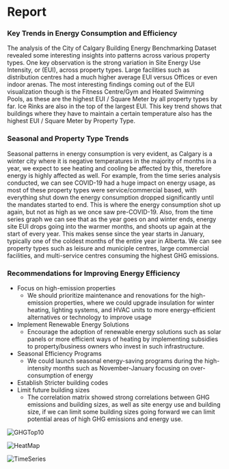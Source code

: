 # Report

### Key Trends in Energy Consumption and Efficiency
  The analysis of the City of Calgary Building Energy Benchmarking Dataset revealed some interesting insights into patterns across various property types. One key observation is the strong variation in Site Energy 
  Use Intensity, or (EUI), across property types. Large facilities such as distribution centres had a much higher average EUI versus Offices or even indoor arenas. The most interesting findings coming
  out of the EUI visualization though is the Fitness Centre/Gym and Heated Swimming Pools, as these are the highest EUI / Square Meter by all property types by far. Ice Rinks are also in the top 
  of the largest EUI. This key trend shows that buildings where they have to maintain a certain temperature also has the highest EUI / Square Meter by Property Type. 



### Seasonal and Property Type Trends
  Seasonal patterns in energy consumption is very evident, as Calgary is a winter city where it is negative temperatures in the majority of months in a year, we expect to see heating and cooling be affected by this, therefore energy is highly affected as well.
  For example, from the time series analysis conducted, we can see COVID-19 had a huge impact on energy usage, as most of these property types were service/commercial based, with everything shut down the energy consumption dropped significantly until the mandates started to end.
  This is where the energy consumption shot up again, but not as high as we once saw pre-COVID-19. Also, from the time series graph we can see that as the year goes on and winter ends, energy site EUI drops going into the warmer months, and shoots up again at the start of every year.
  This makes sense since the year starts in January, typically one of the coldest months of the entire year in Alberta. We can see property types such as leisure and municiple centres, large commercial facilities, and multi-service centres consuming the highest GHG emissions. 

### Recommendations for Improving Energy Efficiency

- Focus on high-emission properties
  - We should prioritize maintenance and renovations for the high-emission properties, where we could upgrade insulation for winter heating, lighting systems, and HVAC units to more energy-efficient alternatives or technology to improve usage
- Implement Renewable Energy Solutions
  - Encourage the adoption of renewable energy solutions such as solar panels or more efficient ways of heating by implementing subsidies to property/business owners who invest in such infrastructure.
- Seasonal Efficiency Programs
  - We could launch seasonal energy-saving programs during the high-intensity months such as November-January focusing on over-consumption of energy
- Establish Stricter building codes
- Limit future building sizes
  - The correlation matrix showed strong correlations between GHG emissions and building sizes, as well as site energy use and building size, if we can limit some building sizes going forward we can limit potential areas of high GHG emissions and energy use.

![GHGTop10](https://github.com/user-attachments/assets/0c03a2d2-35b2-44f1-9211-05c5056e8104)


![HeatMap](https://github.com/user-attachments/assets/a236b2d1-c2db-4227-ae2f-4094f8f99de1)

![TimeSeries](https://github.com/user-attachments/assets/30bf5f37-e4f0-4aaf-87ce-9cfb6d6f14bf)


